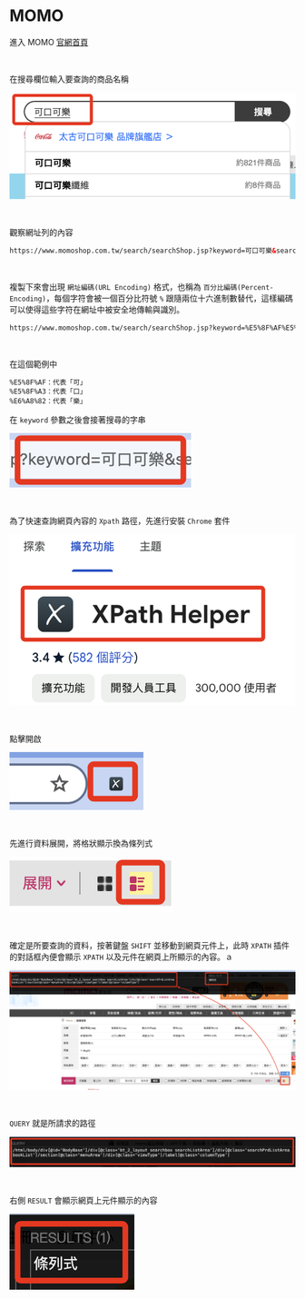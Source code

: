 # MOMO

進入 MOMO [官網首頁](https://www.momoshop.com.tw/main/Main.jsp)

<br>

在搜尋欄位輸入要查詢的商品名稱

![](images/img_01.png)

<br>

觀察網址列的內容

```html
https://www.momoshop.com.tw/search/searchShop.jsp?keyword=可口可樂&searchType=1&curPage=1&_isFuzzy=0&showType=chessboardType&isBrandCategory=N&serviceCode=MT01
```

<br>

複製下來會出現 `網址編碼(URL Encoding)` 格式，也稱為 `百分比編碼(Percent-Encoding)`，每個字符會被一個百分比符號 `%` 跟隨兩位十六進制數替代，這樣編碼可以使得這些字符在網址中被安全地傳輸與識別。
```html
https://www.momoshop.com.tw/search/searchShop.jsp?keyword=%E5%8F%AF%E5%8F%A3%E5%8F%AF%E6%A8%82&searchType=1&curPage=1&_isFuzzy=0&showType=chessboardType&isBrandCategory=N&serviceCode=MT01
```

<br>

在這個範例中
```txt
%E5%8F%AF：代表「可」
%E5%8F%A3：代表「口」
%E6%A8%82：代表「樂」
```

在 `keyword` 參數之後會接著搜尋的字串

![](images/img_02.png)

<br>

為了快速查詢網頁內容的 `Xpath` 路徑，先進行安裝 `Chrome` 套件

![](images/img_03.png)

<br>

點擊開啟

![](images/img_04.png)

<br>

先進行資料展開，將格狀顯示換為條列式

![](images/img_06.png)

<br>

確定是所要查詢的資料，按著鍵盤 `SHIFT` 並移動到網頁元件上，此時 `XPATH` 插件的對話框內便會顯示 `XPATH` 以及元件在網頁上所顯示的內容。ａ

![](images/img_05.png)

<br>

`QUERY` 就是所請求的路徑

![](images/img_07.png)

<br>

右側 `RESULT` 會顯示網頁上元件顯示的內容

![](images/img_08.png)

